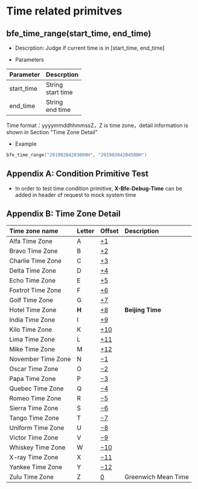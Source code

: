 # Time related primitves

## bfe_time_range(start_time, end_time)
* Descrption: Judge if current time is in [start_time, end_time]

* Parameters

| Parameter | Descrption |
| --------- | ---------- |
| start_time | String<br>start time |
| end_time | String<br> end time |

Time format：yyyymmddhhmmssZ，Z is time zone，detail information is shown in Section "Time Zone Detail"

* Example

```go
bfe_time_range("20190204203000H", "20190204204500H")
```

## Appendix A: Condition Primitive Test

- In order to test time condition primitive,  **X-Bfe-Debug-Time** can be added in header of request to mock system time

## Appendix B: Time Zone Detail

| **Time zone name** | **Letter** | **Offset**                                             | **Description**     |
| :----------------- | :--------- | :----------------------------------------------------- | :------------------ |
| Alfa Time Zone     | A          | [+1](https://en.wikipedia.org/wiki/UTC%2B01:00)        |                     |
| Bravo Time Zone    | B          | [+2](https://en.wikipedia.org/wiki/UTC%2B02:00)        |                     |
| Charlie Time Zone  | C          | [+3](https://en.wikipedia.org/wiki/UTC%2B03:00)        |                     |
| Delta Time Zone    | D          | [+4](https://en.wikipedia.org/wiki/UTC%2B04:00)        |                     |
| Echo Time Zone     | E          | [+5](https://en.wikipedia.org/wiki/UTC%2B05:00)        |                     |
| Foxtrot Time Zone  | F          | [+6](https://en.wikipedia.org/wiki/UTC%2B06:00)        |                     |
| Golf Time Zone     | G          | [+7](https://en.wikipedia.org/wiki/UTC%2B07:00)        |                     |
| Hotel Time Zone    | **H**      | [+8](https://en.wikipedia.org/wiki/UTC%2B08:00)        | **Beijing Time**    |
| India Time Zone    | I          | [+9](https://en.wikipedia.org/wiki/UTC%2B09:00)        |                     |
| Kilo Time Zone     | K          | [+10](https://en.wikipedia.org/wiki/UTC%2B10:00)       |                     |
| Lima Time Zone     | L          | [+11](https://en.wikipedia.org/wiki/UTC%2B11:00)       |                     |
| Mike Time Zone     | M          | [+12](https://en.wikipedia.org/wiki/UTC%2B12:00)       |                     |
| November Time Zone | N          | [−1](https://en.wikipedia.org/wiki/UTC−01:00)          |                     |
| Oscar Time Zone    | O          | [−2](https://en.wikipedia.org/wiki/UTC−02:00)          |                     |
| Papa Time Zone     | P          | [−3](https://en.wikipedia.org/wiki/UTC−03:00)          |                     |
| Quebec Time Zone   | Q          | [−4](https://en.wikipedia.org/wiki/UTC−04:00)          |                     |
| Romeo Time Zone    | R          | [−5](https://en.wikipedia.org/wiki/UTC−05:00)          |                     |
| Sierra Time Zone   | S          | [−6](https://en.wikipedia.org/wiki/UTC−06:00)          |                     |
| Tango Time Zone    | T          | [−7](https://en.wikipedia.org/wiki/UTC−07:00)          |                     |
| Uniform Time Zone  | U          | [−8](https://en.wikipedia.org/wiki/UTC−08:00)          |                     |
| Victor Time Zone   | V          | [−9](https://en.wikipedia.org/wiki/UTC−09:00)          |                     |
| Whiskey Time Zone  | W          | [−10](https://en.wikipedia.org/wiki/UTC−10:00)         |                     |
| X-ray Time Zone    | X          | [−11](https://en.wikipedia.org/wiki/UTC−11:00)         |                     |
| Yankee Time Zone   | Y          | [−12](https://en.wikipedia.org/wiki/UTC−12:00)         |                     |
| Zulu Time Zone     | Z          | [0](https://en.wikipedia.org/wiki/Greenwich_Mean_Time) | Greenwich Mean Time |
